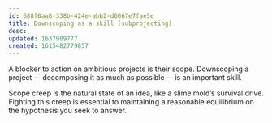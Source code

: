```yaml
---
id: 688f0aa8-338b-424e-abb2-d6067e7fae5e
title: Downscoping as a skill (subprojecting)
desc: 
updated: 1637909777
created: 1615482779857
---
```


A blocker to action on ambitious projects is their scope. Downscoping a project -- decomposing it as much as possible -- is an important skill.

Scope creep is the natural state of an idea, like a slime mold’s survival drive. Fighting this creep is essential to maintaining a reasonable equilibrium on the hypothesis you seek to answer.
